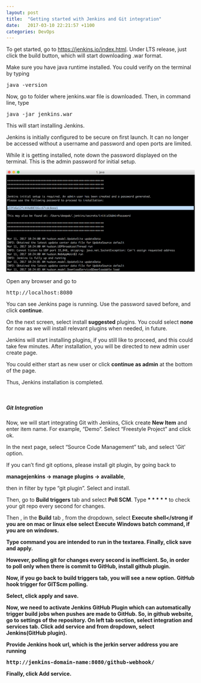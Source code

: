 ```yaml
---
layout: post
title:  "Getting started with Jenkins and Git integration"
date:   2017-03-10 22:21:57 +1100
categories: DevOps
---
```

To get started, go to https://jenkins.io/index.html. Under LTS release, just click the build button, which will start downloading .war format.

Make sure you have java runtime installed. You could verify on the terminal by typing
<pre>java -version</pre>

Now, go to folder where jenkins.war file is downloaded. Then, in command line, type
<pre>java -jar jenkins.war</pre>
This will start installing Jenkins.

Jenkins is initially configured to be secure on first launch. It can no longer be accessed without a username and password and open ports are limited.

While it is getting installed, note down the password displayed on the terminal. This is the admin password for initial setup.

<img src='/assets/images/jenkins-1.png'/>

Open any browser and go to
<pre>http://localhost:8080</pre>

You can see Jenkins page is running. Use the password saved before, and click <strong>continue</strong>.

On the next screen, select install <strong>suggested</strong> plugins. You could select <strong>none</strong> for now as we will install relevant plugins when needed, in future.

Jenkins will start installing plugins, if you still like to proceed, and this could take few minutes. After installation, you will be directed to new admin user create page.

You could either start as new user or click <strong>continue as admin</strong> at the bottom of the page.

Thus, Jenkins installation is completed.

<br />
<h5 class="blue-text text-darken-2">Git Integration</h5>

Now, we will start integrating Git with Jenkins, Click create <strong>New Item</strong> and enter item name. For example, “Demo”. Select “Freestyle Project” and click ok.

In the next page, select “Source Code Management” tab, and select 'Git' option.

If you can’t find git options, please install git plugin, by going back to

<strong>managejenkins -> manage plugins -> available</strong>,

then in filter by type “git plugin”. Select and install.

Then, go to <strong>Build triggers</strong> tab and select <strong>Poll SCM</strong>. Type <strong>* * * * \*</strong> to check your git repo every second for changes.

Then , in the <strong>Build</strong> tab , from the dropdown,  select <strong>Execute shell</strong if you are on mac or linux else select <strong>Execute Windows batch command</strong>, if you are on windows.

Type command you are intended to run in the textarea. Finally, click <strong>save and apply</strong>.

However, polling git for changes every second is inefficient. So, in order to poll only when there is commit to GitHub, install <strong>github plugin<strong>.

Now, if you go back to <strong>build triggers</strong> tab, you will see a new option.
<strong>GitHub hook trigger for GITScm polling</strong>.

Select, click <strong>apply and save</strong>.

Now, we need to activate Jenkins GitHub Plugin which can automatically trigger build jobs when pushes are made to GitHub. So, in github website, go to <strong>settings</strong> of the repository.
On left tab section,  select <strong>integration and services</strong> tab. Click <strong>add service</strong> and from dropdown, select <strong>Jenkins(GitHub plugin)</strong>.

Provide <strong>Jenkins hook url</strong>, which is the jerkin server address you are running
<pre>http://jenkins-domain-name:8080/github-webhook/</pre>


Finally, click <strong>Add service</strong>.

